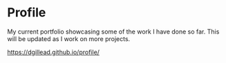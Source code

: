 # Profile

My current portfolio showcasing some of the work I have done so far. This will be updated as I work on more projects.

https://dgillead.github.io/profile/
